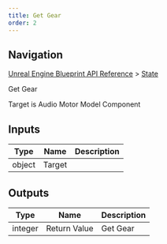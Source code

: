 ```yaml
---
title: Get Gear
order: 2
---
```

## Navigation

[Unreal Engine Blueprint API Reference](https://dev.epicgames.com/documentation/en-us/unreal-engine/BlueprintAPI) > [State](https://dev.epicgames.com/documentation/en-us/unreal-engine/BlueprintAPI/State)

Get Gear

Target is Audio Motor Model Component

## Inputs

| Type | Name | Description |
| --- | --- | --- |
| object | Target |  |

## Outputs

| Type | Name | Description |
| --- | --- | --- |
| integer | Return Value | Get Gear |
